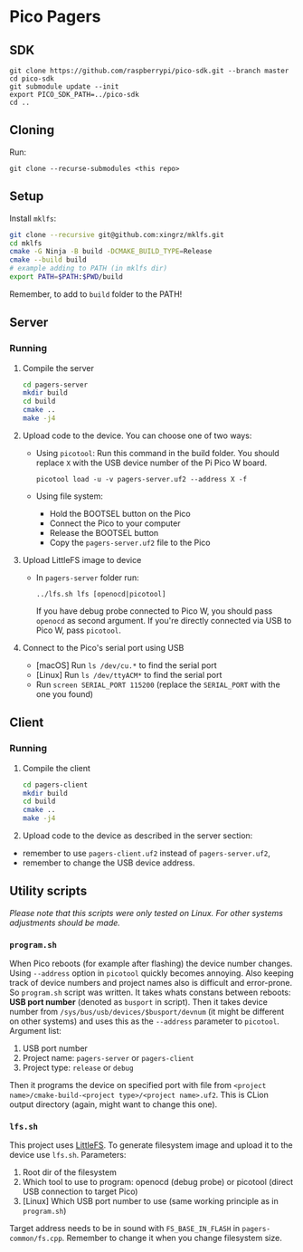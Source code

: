 # Pico Pagers

## SDK
```
git clone https://github.com/raspberrypi/pico-sdk.git --branch master
cd pico-sdk
git submodule update --init
export PICO_SDK_PATH=../pico-sdk
cd ..
```

## Cloning
Run:
```shell
git clone --recurse-submodules <this repo>
```

## Setup

Install `mklfs`:
```bash
git clone --recursive git@github.com:xingrz/mklfs.git
cd mklfs
cmake -G Ninja -B build -DCMAKE_BUILD_TYPE=Release
cmake --build build
# example adding to PATH (in mklfs dir)
export PATH=$PATH:$PWD/build
```
Remember, to add to `build` folder to the PATH!

## Server
### Running
1. Compile the server
    ```bash
    cd pagers-server
    mkdir build
    cd build
    cmake ..
    make -j4
    ```

2. Upload code to the device. You can choose one of two ways:

    - Using `picotool`:
    Run this command in the build folder. You should replace `X` with the USB device number of the Pi Pico W board.
        ```shell
        picotool load -u -v pagers-server.uf2 --address X -f
        ```

    - Using file system:
        - Hold the BOOTSEL button on the Pico
        - Connect the Pico to your computer
        - Release the BOOTSEL button
        - Copy the `pagers-server.uf2` file to the Pico

3. Upload LittleFS image to device
    - In `pagers-server` folder run: 
        ```shell
        ../lfs.sh lfs [openocd|picotool]
        ```
        If you have debug probe connected to Pico W, you should pass `openocd` as second argument. If you're directly connected via USB to Pico W, pass `picotool`.

4. Connect to the Pico's serial port using USB
    - [macOS] Run `ls /dev/cu.*` to find the serial port
    - [Linux] Run `ls /dev/ttyACM*` to find the serial port
    - Run `screen SERIAL_PORT 115200` (replace the `SERIAL_PORT` with the one you found)

## Client
### Running
1. Compile the client
    ```bash
    cd pagers-client
    mkdir build
    cd build
    cmake ..
    make -j4
    ```

2. Upload code to the device as described in the server section:
- remember to use `pagers-client.uf2` instead of `pagers-server.uf2`,
- remember to change the USB device address.

## Utility scripts
*Please note that this scripts were only tested on Linux. For other systems adjustments should be made.*

### `program.sh`
When Pico reboots (for example after flashing) the device number changes. Using `--address` option in `picotool` quickly becomes annoying. Also keeping track of device numbers and project names also is difficult and error-prone. So `program.sh` script was written. It takes whats constans between reboots: **USB port number** (denoted as `busport` in script). Then it takes device number from `/sys/bus/usb/devices/$busport/devnum` (it might be different on other systems) and uses this as the `--address` parameter to `picotool`. Argument list:
1. USB port number
2. Project name: `pagers-server` or `pagers-client`
3. Project type: `release` or `debug`

Then it programs the device on specified port with file from `<project name>/cmake-build-<project type>/<project name>.uf2`. This is CLion output directory (again, might want to change this one).
### `lfs.sh`
This project uses [LittleFS](https://github.com/littlefs-project/littlefs).
To generate filesystem image and upload it to the device use `lfs.sh`. Parameters:
1. Root dir of the filesystem
2. Which tool to use to program: openocd (debug probe) or picotool (direct USB connection to target Pico)
2. [Linux] Which USB port number to use (same working principle as in `program.sh`)

Target address needs to be in sound with `FS_BASE_IN_FLASH` in `pagers-common/fs.cpp`.
Remember to change it when you change filesystem size.
